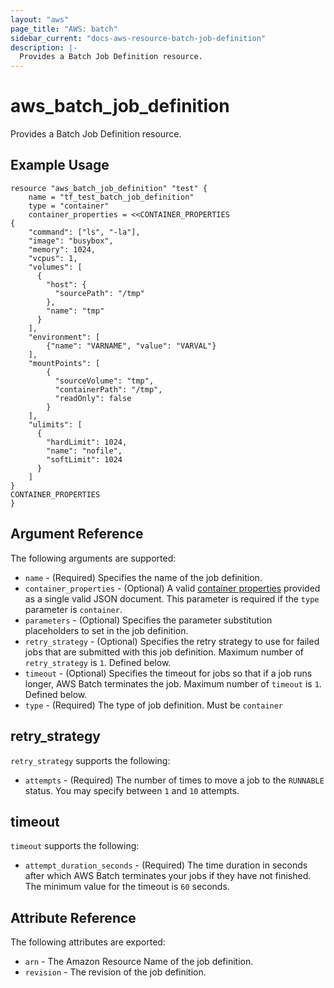 ```yaml
---
layout: "aws"
page_title: "AWS: batch"
sidebar_current: "docs-aws-resource-batch-job-definition"
description: |-
  Provides a Batch Job Definition resource.
---
```


# aws_batch_job_definition

Provides a Batch Job Definition resource.

## Example Usage

```hcl
resource "aws_batch_job_definition" "test" {
	name = "tf_test_batch_job_definition"
	type = "container"
	container_properties = <<CONTAINER_PROPERTIES
{
	"command": ["ls", "-la"],
	"image": "busybox",
	"memory": 1024,
	"vcpus": 1,
	"volumes": [
      {
        "host": {
          "sourcePath": "/tmp"
        },
        "name": "tmp"
      }
    ],
	"environment": [
		{"name": "VARNAME", "value": "VARVAL"}
	],
	"mountPoints": [
		{
          "sourceVolume": "tmp",
          "containerPath": "/tmp",
          "readOnly": false
        }
	],
    "ulimits": [
      {
        "hardLimit": 1024,
        "name": "nofile",
        "softLimit": 1024
      }
    ]
}
CONTAINER_PROPERTIES
}
```

## Argument Reference

The following arguments are supported:

* `name` - (Required) Specifies the name of the job definition.
* `container_properties` - (Optional) A valid [container properties](http://docs.aws.amazon.com/batch/latest/APIReference/API_RegisterJobDefinition.html)
    provided as a single valid JSON document. This parameter is required if the `type` parameter is `container`.
* `parameters` - (Optional) Specifies the parameter substitution placeholders to set in the job definition.
* `retry_strategy` - (Optional) Specifies the retry strategy to use for failed jobs that are submitted with this job definition.
    Maximum number of `retry_strategy` is `1`.  Defined below.
* `timeout` - (Optional) Specifies the timeout for jobs so that if a job runs longer, AWS Batch terminates the job. Maximum number of `timeout` is `1`. Defined below.
* `type` - (Required) The type of job definition.  Must be `container`

## retry_strategy

`retry_strategy` supports the following:

* `attempts` - (Required) The number of times to move a job to the `RUNNABLE` status. You may specify between `1` and `10` attempts.

## timeout

`timeout` supports the following:

* `attempt_duration_seconds` - (Required) The time duration in seconds after which AWS Batch terminates your jobs if they have not finished. The minimum value for the timeout is `60` seconds.

## Attribute Reference

The following attributes are exported:

* `arn` - The Amazon Resource Name of the job definition.
* `revision` - The revision of the job definition.
